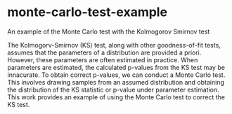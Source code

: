 # monte-carlo-test-example
An example of the Monte Carlo test with the Kolmogorov Smirnov test

The Kolmogorv-Smirnov (KS) test, along with other goodness-of-fit tests, assumes that the parameters of a distribution are provided a priori. However, these parameters are often estimated in practice. When parameters are estimated, the calculated p-values from the KS test may be innacurate. To obtain correct p-values, we can conduct a Monte Carlo test. This involves drawing samples from an assumed distribution and obtaining the distribution of the KS statistic or p-value under parameter estimation. This work provides an example of using the Monte Carlo test to correct the KS test.
